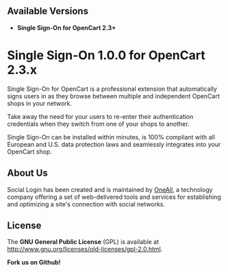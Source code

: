 ## Available Versions
* **Single Sign-On for OpenCart 2.3+**


# Single Sign-On 1.0.0 for OpenCart 2.3.x

Single Sign-On for OpenCart is a professional extension that automatically 
signs users in as they browse between multiple and independent OpenCart 
shops in your network. 

Take away the need for your users to re-enter their authentication credentials 
when they switch from one of your shops to another. 

Single Sign-On can be installed within minutes, is 100% compliant with all 
European and U.S. data protection laws and seamlessly integrates into 
your OpenCart shop. 


## About Us
Social Login has been created and is maintained by [OneAll](http://www.oneall.com/), a technology company offering a set of 
web-delivered tools and services for establishing and optimizing a site's connection with social networks.


## License
The **GNU General Public License** (GPL) is available at 
http://www.gnu.org/licenses/old-licenses/gpl-2.0.html.



**Fork us on Github!**